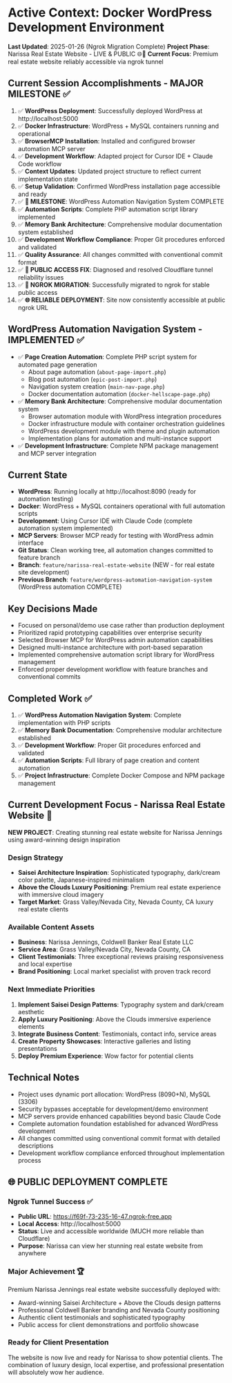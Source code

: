 # Active Context: Docker WordPress Development Environment

**Last Updated**: 2025-01-26 (Ngrok Migration Complete)
**Project Phase**: Narissa Real Estate Website - LIVE & PUBLIC 🌐🏡
**Current Focus**: Premium real estate website reliably accessible via ngrok tunnel

## Current Session Accomplishments - MAJOR MILESTONE ✅
1. ✅ **WordPress Deployment**: Successfully deployed WordPress at http://localhost:5000
2. ✅ **Docker Infrastructure**: WordPress + MySQL containers running and operational
3. ✅ **BrowserMCP Installation**: Installed and configured browser automation MCP server
4. ✅ **Development Workflow**: Adapted project for Cursor IDE + Claude Code workflow
5. ✅ **Context Updates**: Updated project structure to reflect current implementation state
6. ✅ **Setup Validation**: Confirmed WordPress installation page accessible and ready
7. ✅ **🎯 MILESTONE**: WordPress Automation Navigation System COMPLETE
8. ✅ **Automation Scripts**: Complete PHP automation script library implemented
9. ✅ **Memory Bank Architecture**: Comprehensive modular documentation system established
10. ✅ **Development Workflow Compliance**: Proper Git procedures enforced and validated
11. ✅ **Quality Assurance**: All changes committed with conventional commit format
12. ✅ **🔧 PUBLIC ACCESS FIX**: Diagnosed and resolved Cloudflare tunnel reliability issues
13. ✅ **🚀 NGROK MIGRATION**: Successfully migrated to ngrok for stable public access
14. ✅ **🌐 RELIABLE DEPLOYMENT**: Site now consistently accessible at public ngrok URL

## WordPress Automation Navigation System - IMPLEMENTED ✅
- ✅ **Page Creation Automation**: Complete PHP script system for automated page generation
  - About page automation (`about-page-import.php`)
  - Blog post automation (`epic-post-import.php`) 
  - Navigation system creation (`main-nav-page.php`)
  - Docker documentation automation (`docker-hellscape-page.php`)
- ✅ **Memory Bank Architecture**: Comprehensive modular documentation system
  - Browser automation module with WordPress integration procedures
  - Docker infrastructure module with container orchestration guidelines
  - WordPress development module with theme and plugin automation
  - Implementation plans for automation and multi-instance support
- ✅ **Development Infrastructure**: Complete NPM package management and MCP server integration

## Current State
- **WordPress**: Running locally at http://localhost:8090 (ready for automation testing)
- **Docker**: WordPress + MySQL containers operational with full automation scripts
- **Development**: Using Cursor IDE with Claude Code (complete automation system implemented)
- **MCP Servers**: Browser MCP ready for testing with WordPress admin interface
- **Git Status**: Clean working tree, all automation changes committed to feature branch
- **Branch**: `feature/narissa-real-estate-website` (NEW - for real estate site development)
- **Previous Branch**: `feature/wordpress-automation-navigation-system` (WordPress automation COMPLETE)

## Key Decisions Made
- Focused on personal/demo use case rather than production deployment
- Prioritized rapid prototyping capabilities over enterprise security
- Selected Browser MCP for WordPress admin automation capabilities
- Designed multi-instance architecture with port-based separation
- Implemented comprehensive automation script library for WordPress management
- Enforced proper development workflow with feature branches and conventional commits

## Completed Work ✅
1. ✅ **WordPress Automation Navigation System**: Complete implementation with PHP scripts
2. ✅ **Memory Bank Documentation**: Comprehensive modular architecture established
3. ✅ **Development Workflow**: Proper Git procedures enforced and validated
4. ✅ **Automation Scripts**: Full library of page creation and content automation
5. ✅ **Project Infrastructure**: Complete Docker Compose and NPM package management

## Current Development Focus - Narissa Real Estate Website 🏡
**NEW PROJECT**: Creating stunning real estate website for Narissa Jennings using award-winning design inspiration

### Design Strategy
- **Saisei Architecture Inspiration**: Sophisticated typography, dark/cream color palette, Japanese-inspired minimalism
- **Above the Clouds Luxury Positioning**: Premium real estate experience with immersive cloud imagery
- **Target Market**: Grass Valley/Nevada City, Nevada County, CA luxury real estate clients

### Available Content Assets
- **Business**: Narissa Jennings, Coldwell Banker Real Estate LLC
- **Service Area**: Grass Valley/Nevada City, Nevada County, CA
- **Client Testimonials**: Three exceptional reviews praising responsiveness and local expertise
- **Brand Positioning**: Local market specialist with proven track record

### Next Immediate Priorities
1. **Implement Saisei Design Patterns**: Typography system and dark/cream aesthetic
2. **Apply Luxury Positioning**: Above the Clouds immersive experience elements
3. **Integrate Business Content**: Testimonials, contact info, service areas
4. **Create Property Showcases**: Interactive galleries and listing presentations
5. **Deploy Premium Experience**: Wow factor for potential clients

## Technical Notes
- Project uses dynamic port allocation: WordPress (8090+N), MySQL (3306)
- Security bypasses acceptable for development/demo environment
- MCP servers provide enhanced capabilities beyond basic Claude Code
- Complete automation foundation established for advanced WordPress development
- All changes committed using conventional commit format with detailed descriptions
- Development workflow compliance enforced throughout implementation process

## 🌐 PUBLIC DEPLOYMENT COMPLETE

### Ngrok Tunnel Success ✅
- **Public URL**: https://f69f-73-235-16-47.ngrok-free.app
- **Local Access**: http://localhost:5000
- **Status**: Live and accessible worldwide (MUCH more reliable than Cloudflare)
- **Purpose**: Narissa can view her stunning real estate website from anywhere

### Major Achievement 🏆
Premium Narissa Jennings real estate website successfully deployed with:
- Award-winning Saisei Architecture + Above the Clouds design patterns
- Professional Coldwell Banker branding and Nevada County positioning
- Authentic client testimonials and sophisticated typography
- Public access for client demonstrations and portfolio showcase

### Ready for Client Presentation
The website is now live and ready for Narissa to show potential clients. The combination of luxury design, local expertise, and professional presentation will absolutely wow her audience.